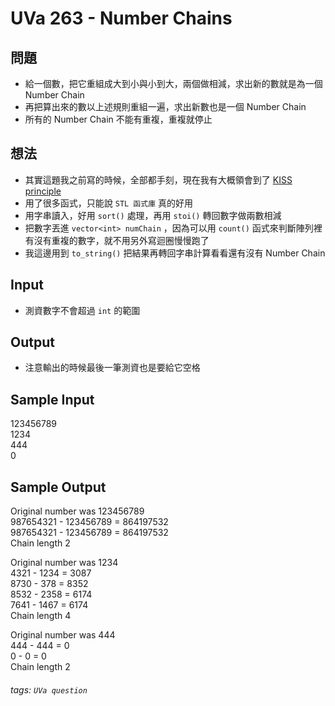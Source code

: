 
# UVa 263 - Number Chains

## 問題
* 給一個數，把它重組成大到小與小到大，兩個做相減，求出新的數就是為一個 Number Chain
* 再把算出來的數以上述規則重組一遍，求出新數也是一個 Number Chain
* 所有的 Number Chain 不能有重複，重複就停止

## 想法
* 其實這題我之前寫的時候，全部都手刻，現在我有大概領會到了 [KISS principle](https://en.wikipedia.org/wiki/KISS_principle)
* 用了很多函式，只能說 `STL 函式庫` 真的好用
* 用字串讀入，好用 `sort()` 處理，再用 `stoi()` 轉回數字做兩數相減
* 把數字丟進 `vector<int> numChain` ，因為可以用 `count()` 函式來判斷陣列裡   
有沒有重複的數字，就不用另外寫迴圈慢慢跑了
* 我這邊用到 `to_string()` 把結果再轉回字串計算看看還有沒有 Number Chain

## Input
* 測資數字不會超過 `int` 的範圍

## Output
* 注意輸出的時候最後一筆測資也是要給它空格

## Sample Input
123456789  
1234  
444  
0  

## Sample Output
Original number was 123456789  
987654321 - 123456789 = 864197532  
987654321 - 123456789 = 864197532  
Chain length 2  

Original number was 1234  
4321 - 1234 = 3087  
8730 - 378 = 8352   
8532 - 2358 = 6174  
7641 - 1467 = 6174  
Chain length 4  

Original number was 444  
444 - 444 = 0  
0 - 0 = 0  
Chain length 2  

###### tags: `UVa question`